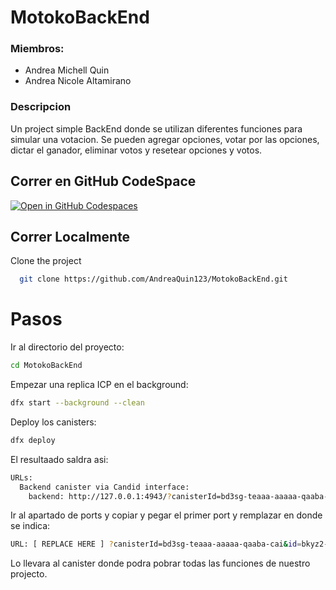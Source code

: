 # MotokoBackEnd

### Miembros: 
- Andrea Michell Quin
- Andrea Nicole Altamirano

### Descripcion
Un project simple BackEnd donde se utilizan diferentes funciones para simular una votacion. Se pueden agregar opciones, votar por las opciones, dictar el ganador, eliminar votos y resetear opciones y votos.


## Correr en GitHub CodeSpace

[![Open in GitHub Codespaces](https://github.com/codespaces/badge.svg)](https://redesigned-pancake-wr796vqg6r96359w9.github.dev)

## Correr Localmente

Clone the project

```bash
  git clone https://github.com/AndreaQuin123/MotokoBackEnd.git
```

# Pasos

Ir al directorio del proyecto:

```bash
cd MotokoBackEnd
```

Empezar una replica ICP en el background:

```bash
dfx start --background --clean
```

Deploy los canisters:

```bash
dfx deploy
```

El resultaado saldra asi:

```bash
URLs:
  Backend canister via Candid interface:
    backend: http://127.0.0.1:4943/?canisterId=bd3sg-teaaa-aaaaa-qaaba-cai&id=bkyz2-fmaaa-aaaaa-qaaaq-cai
```

Ir al apartado de ports y copiar y pegar el primer port y remplazar en donde se indica:

```bash
URL: [ REPLACE HERE ] ?canisterId=bd3sg-teaaa-aaaaa-qaaba-cai&id=bkyz2-fmaaa-aaaaa-qaaaq-cai
```

Lo llevara al canister donde podra pobrar todas las funciones de nuestro projecto.

